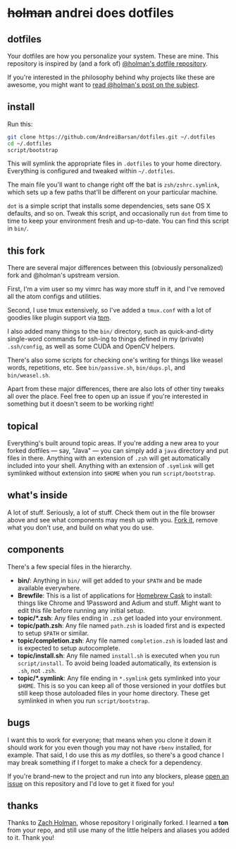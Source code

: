 # ~~holman~~ andrei does dotfiles

## dotfiles

Your dotfiles are how you personalize your system. These are mine. This
repository is inspired by (and a fork of) [@holman's dotfile
repository](https://github.com/holman/dotfiles).

If you're interested in the philosophy behind why projects like these are
awesome, you might want to [read @holman's post on the
subject](http://zachholman.com/2010/08/dotfiles-are-meant-to-be-forked/).

## install

Run this:

```sh
git clone https://github.com/AndreiBarsan/dotfiles.git ~/.dotfiles
cd ~/.dotfiles
script/bootstrap
```

This will symlink the appropriate files in `.dotfiles` to your home directory.
Everything is configured and tweaked within `~/.dotfiles`.

The main file you'll want to change right off the bat is `zsh/zshrc.symlink`,
which sets up a few paths that'll be different on your particular machine.

`dot` is a simple script that installs some dependencies, sets sane OS X
defaults, and so on. Tweak this script, and occasionally run `dot` from
time to time to keep your environment fresh and up-to-date. You can find
this script in `bin/`.

## this fork

There are several major differences between this (obviously personalized) fork
and @holman's upstream version.

First, I'm a vim user so my vimrc has way more stuff in it, and I've removed
all the atom configs and utilities.

Second, I use tmux extensively, so I've added a `tmux.conf` with a lot of
goodies like plugin support via [tpm](https://github.com/tmux-plugins/tpm).

I also added many things to the `bin/` directory, such as quick-and-dirty
single-word commands for ssh-ing to things defined in my (private)
`.ssh/config`, as well as some CUDA and OpenCV helpers.

There's also some scripts for checking one's writing for things like weasel
words, repetitions, etc. See `bin/passive.sh`, `bin/dups.pl`, and
`bin/weasel.sh`.

Apart from these major differences, there are also lots of other tiny tweaks
all over the place. Feel free to open up an issue if you're interested in
something but it doesn't seem to be working right!


## topical

Everything's built around topic areas. If you're adding a new area to your
forked dotfiles — say, "Java" — you can simply add a `java` directory and put
files in there. Anything with an extension of `.zsh` will get automatically
included into your shell. Anything with an extension of `.symlink` will get
symlinked without extension into `$HOME` when you run `script/bootstrap`.

## what's inside

A lot of stuff. Seriously, a lot of stuff. Check them out in the file browser
above and see what components may mesh up with you.
[Fork it](https://github.com/holman/dotfiles/fork), remove what you don't
use, and build on what you do use.

## components

There's a few special files in the hierarchy.

- **bin/**: Anything in `bin/` will get added to your `$PATH` and be made
  available everywhere.
- **Brewfile**: This is a list of applications for [Homebrew Cask](http://caskroom.io) to install: things like Chrome and 1Password and Adium and stuff. Might want to edit this file before running any initial setup.
- **topic/\*.zsh**: Any files ending in `.zsh` get loaded into your
  environment.
- **topic/path.zsh**: Any file named `path.zsh` is loaded first and is
  expected to setup `$PATH` or similar.
- **topic/completion.zsh**: Any file named `completion.zsh` is loaded
  last and is expected to setup autocomplete.
- **topic/install.sh**: Any file named `install.sh` is executed when you run `script/install`. To avoid being loaded automatically, its extension is `.sh`, not `.zsh`.
- **topic/\*.symlink**: Any file ending in `*.symlink` gets symlinked into
  your `$HOME`. This is so you can keep all of those versioned in your dotfiles
  but still keep those autoloaded files in your home directory. These get
  symlinked in when you run `script/bootstrap`.

## bugs

I want this to work for everyone; that means when you clone it down it should
work for you even though you may not have `rbenv` installed, for example. That
said, I do use this as *my* dotfiles, so there's a good chance I may break
something if I forget to make a check for a dependency.

If you're brand-new to the project and run into any blockers, please
[open an issue](https://github.com/holman/dotfiles/issues) on this repository
and I'd love to get it fixed for you!

## thanks

Thanks to [Zach Holman](https://github.com/holman), whose repository I
originally forked. I learned a **ton** from your repo, and still use many of
the little helpers and aliases you added to it. Thank you!

